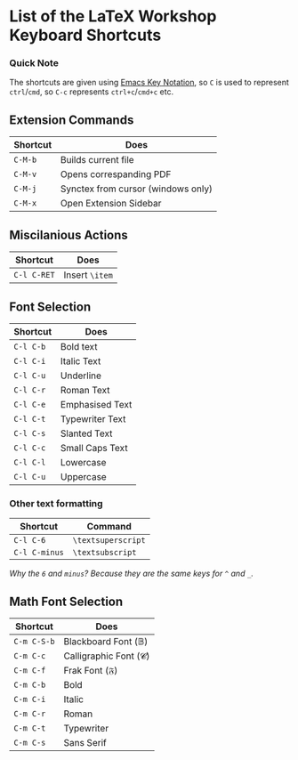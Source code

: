 # List of the LaTeX Workshop Keyboard Shortcuts

### Quick Note
The shortcuts are given using [Emacs Key Notation](https://www.emacswiki.org/emacs/EmacsKeyNotation), so `C` is used to represent `ctrl`/`cmd`, so `C-c` represents `ctrl+c`/`cmd+c` etc.

## Extension Commands

| Shortcut | Does                               |
| -------- | ---------------------------------- |
| `C-M-b`  | Builds current file                |
| `C-M-v`  | Opens correspanding PDF            |
| `C-M-j`  | Synctex from cursor (windows only) |
| `C-M-x`  | Open Extension Sidebar             |


## Miscilanious Actions
| Shortcut    | Does                     |
| ----------- | ------------------------ |
| `C-l C-RET` | Insert `\item`           |


## Font Selection
| Shortcut  | Does            |
| --------- | --------------- |
| `C-l C-b` | Bold text       |
| `C-l C-i` | Italic Text     |
| `C-l C-u` | Underline       |
| `C-l C-r` | Roman Text      |
| `C-l C-e` | Emphasised Text |
| `C-l C-t` | Typewriter Text |
| `C-l C-s` | Slanted Text    |
| `C-l C-c` | Small Caps Text |
| `C-l C-l` | Lowercase       |
| `C-l C-u` | Uppercase       |

### Other text formatting

| Shortcut      | Command            | 
| ------------- | ------------------ |
| `C-l C-6`     | `\textsuperscript` |
| `C-l C-minus` | `\textsubscript`   |

_Why the `6` and `minus`? Because they are the same keys for `^` and `_`._

## Math Font Selection
| Shortcut    | Does                  |
| ----------- | --------------------- |
| `C-m C-S-b` | Blackboard Font (𝔹)   |
| `C-m C-c`   | Calligraphic Font (𝓒) |
| `C-m C-f`   | Frak Font (𝔉)         |
| `C-m C-b`   | Bold                  |
| `C-m C-i`   | Italic                |
| `C-m C-r`   | Roman                 |
| `C-m C-t`   | Typewriter            |
| `C-m C-s`   | Sans Serif            |
